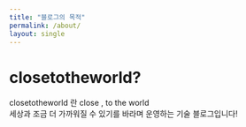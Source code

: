 ```yaml
---
title: "블로그의 목적"
permalink: /about/
layout: single
---
```


# closetotheworld?

closetotheworld 란 close , to the world  
세상과 조금 더 가까워질 수 있기를 바라며 운영하는 기술 블로그입니다!